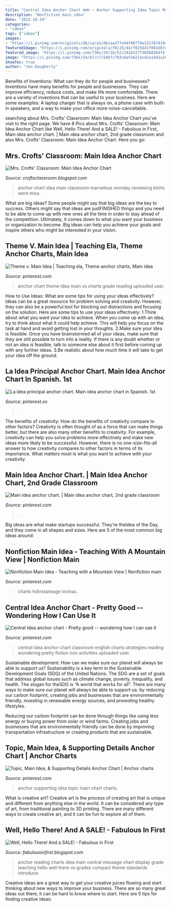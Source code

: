 ```yaml
---
title: "Central Idea Anchor Chart Hmh ~ Anchor Supporting Idea Topic Main Chart Charts"
description: "Nonfiction main idea"
date: "2022-10-24"
categories:
- "ideas"
tags: ["ideas"]
images:
- "https://i.pinimg.com/originals/db/ca/a3/dbcaa377e94f86778e13176741949db7.jpg"
featuredImage: "https://i.pinimg.com/originals/f0/25/44/f025441f09a507c0ba5b209b9dd92de6.jpg"
featured_image: "https://i.pinimg.com/736x/24/1b/52/241b527f38588364f4f6af30792626ef.jpg"
image: "https://i.pinimg.com/736x/54/b7/c7/54b7c783c8afe621ecdce14d1a208241.jpg"
ShowToc: true
author: "Jon Daugherty"
---
```



Benefits of Inventions: What can they do for people and businesses?
Inventions have many benefits for people and businesses. They can improve efficiency, reduce costs, and make life more comfortable. There are a variety of inventions that can be useful to your business. Here are some examples: A laptop charger that is always on, a phone case with built-in speakers, and a way to make your office more noise-cancellable.

	

		
searching about Mrs. Crofts&#039; Classroom: Main Idea Anchor Chart you've visit to the right page. We have 8 Pics about Mrs. Crofts&#039; Classroom: Main Idea Anchor Chart like Well, Hello There! And a SALE! - Fabulous in First, Main idea anchor chart. | Main idea anchor chart, 2nd grade classroom and also Mrs. Crofts&#039; Classroom: Main Idea Anchor Chart. Here you go:
		
    
## Mrs. Crofts&#039; Classroom: Main Idea Anchor Chart

<img loading=lazy src="http://4.bp.blogspot.com/-oYp8ZyTTbIc/UQ5wYS52IcI/AAAAAAAAAOc/EdOyrIdDOjI/s1600/photo+(2).jpg" onerror="this.onerror=null;this.src='https://tse3.mm.bing.net/th?id=OIP.UDoep9MTfKYX47s0B4DQSgHaJ4&amp;pid=15.1';" alt="Mrs. Crofts&#039; Classroom: Main Idea Anchor Chart">

_Source: croftsclassroom.blogspot.com_

>anchor chart idea main classroom marvelous monday reviewing klohn went miss. 

	

What are big ideas?
Some people might say that big ideas are the key to success. Others might say that ideas are justFINISHED things and you need to be able to come up with new ones all the time in order to stay ahead of the competition. Ultimately, it comes down to what you want your business or organization to become. Big ideas can help you achieve your goals and inspire others who might be interested in your vision.

    
## Theme V. Main Idea | Teaching Ela, Theme Anchor Charts, Main Idea

<img loading=lazy src="https://i.pinimg.com/originals/db/ca/a3/dbcaa377e94f86778e13176741949db7.jpg" onerror="this.onerror=null;this.src='https://tse1.mm.bing.net/th?id=OIP.DGQg6VhbT9x5nWppZvgQjQHaJ4&amp;pid=15.1';" alt="Theme v. Main Idea | Teaching ela, Theme anchor charts, Main idea">

_Source: pinterest.com_

>anchor chart theme idea main vs charts grade reading uploaded user. 

	

How to Use Ideas: What are some tips for using your ideas effectively?
Ideas can be a great resource for problem solving and creativity. However, they can also be a powerful tool for blocking out distractions and focusing on the solution. Here are some tips to use your ideas effectively:
1.Think about what you want your idea to achieve. When you come up with an idea, try to think about what it could help achieve. This will help you focus on the task at hand and avoid getting lost in your thoughts.
2.Make sure your idea is feasible. Once you have brainstormed all of your ideas, make sure that they are still possible to turn into a reality. If there is any doubt whether or not an idea is feasible, talk to someone else about it first before coming up with any further ideas.
3.Be realistic about how much time it will take to get your idea off the ground.

    
## La Idea Principal Anchor Chart. Main Idea Anchor Chart In Spanish. 1st

<img loading=lazy src="https://i.pinimg.com/originals/e3/12/a5/e312a5697c94158c635b9f0ee38baf62.jpg" onerror="this.onerror=null;this.src='https://tse4.mm.bing.net/th?id=OIP.-Fw0RImdbpxRXTGb-cu5eQHaJ4&amp;pid=15.1';" alt="La idea principal anchor chart. Main idea anchor chart in Spanish. 1st">

_Source: pinterest.es_

>. 

	

The benefits of creativity: How do the benefits of creativity compare to other factors?
Creativity is often thought of as a force that can make things better, but there are also many other benefits to creativity. For example, creativity can help you solve problems more effectively and make new ideas more likely to be successful. However, there is no one-size-fits-all answer to how creativity compares to other factors in terms of its importance. What matters most is what you want to achieve with your creativity.

    
## Main Idea Anchor Chart. | Main Idea Anchor Chart, 2nd Grade Classroom

<img loading=lazy src="https://i.pinimg.com/originals/f0/25/44/f025441f09a507c0ba5b209b9dd92de6.jpg" onerror="this.onerror=null;this.src='https://tse2.mm.bing.net/th?id=OIP.H5pNJLY2MoPjjFd9ihPJHgHaJ4&amp;pid=15.1';" alt="Main idea anchor chart. | Main idea anchor chart, 2nd grade classroom">

_Source: pinterest.com_

>. 

	

Big ideas are what make startups successful. They're theIdea of the Day, and they come in all shapes and sizes. Here are 5 of the most common big ideas around:

    
## Nonfiction Main Idea - Teaching With A Mountain View | Nonfiction Main

<img loading=lazy src="https://i.pinimg.com/736x/24/1b/52/241b527f38588364f4f6af30792626ef.jpg" onerror="this.onerror=null;this.src='https://tse3.mm.bing.net/th?id=OIP.ukRaaiBVYl5n0-dWMKXbowHaLH&amp;pid=15.1';" alt="Nonfiction Main Idea - Teaching with a Mountain View | Nonfiction main">

_Source: pinterest.com_

>charts hdinstaimage lovinac. 

	

	

    
## Central Idea Anchor Chart - Pretty Good -- Wondering How I Can Use It

<img loading=lazy src="https://i.pinimg.com/originals/f4/84/9a/f4849a481c478317f7dda45baf1e65de.jpg" onerror="this.onerror=null;this.src='https://tse3.mm.bing.net/th?id=OIP.d51qc789LrYltbftvZt4gwHaJ4&amp;pid=15.1';" alt="Central Idea anchor chart - Pretty good -- wondering how I can use it">

_Source: pinterest.com_

>central idea anchor chart classroom english charts strategies reading wondering pretty fiction non activities uploaded user. 

	

Sustainable development: How can we make sure our planet will always be able to support us?
Sustainability is a key term in the Sustainable Development Goals (SDG) of the United Nations. The SDG are a set of goals that address global issues such as climate change, poverty, inequality, and health. The slogan for theSDG is “A world that works for all”.
There are many ways to make sure our planet will always be able to support us: by reducing our carbon footprint, creating jobs and businesses that are environmentally friendly, investing in renewable energy sources, and promoting healthy lifestyles.

Reducing our carbon footprint can be done through things like using less energy or buying power from solar or wind farms. Creating jobs and businesses that are environmentally friendly can be done by improving transportation infrastructure or creating products that are sustainable.

    
## Topic, Main Idea, &amp; Supporting Details Anchor Chart | Anchor Charts

<img loading=lazy src="https://i.pinimg.com/736x/54/b7/c7/54b7c783c8afe621ecdce14d1a208241.jpg" onerror="this.onerror=null;this.src='https://tse1.mm.bing.net/th?id=OIP.cTgxYW4qWOlnN16KUypNZwHaO0&amp;pid=15.1';" alt="Topic, Main Idea, &amp; Supporting Details Anchor Chart | Anchor charts">

_Source: pinterest.com_

>anchor supporting idea topic main chart charts. 

	

What is creative art?
Creative art is the process of creating art that is unique and different from anything else in the world. It can be considered any type of art, from traditional painting to 3D printing. There are many different ways to create creative art, and it can be fun to explore all of them.

    
## Well, Hello There! And A SALE! - Fabulous In First

<img loading=lazy src="http://4.bp.blogspot.com/-1K_twKDu3Ss/UsJooecN9JI/AAAAAAAAM00/AJC86_1EK2E/s1600/Screen+Shot+2013-12-31+at+1.47.07+AM.png" onerror="this.onerror=null;this.src='https://tse1.mm.bing.net/th?id=OIP.UlPlY6E5XpIo7oA2G4VFOgAAAA&amp;pid=15.1';" alt="Well, Hello There! And a SALE! - Fabulous in First">

_Source: fabulousinfirst.blogspot.com_

>anchor reading charts idea main central message chart display grade teaching hello well there vs grades compact theme standards introduce. 

	

Creative ideas are a great way to get your creative juices flowing and start thinking about new ways to improve your business. There are so many great ideas out there, it can be hard to know where to start. Here are 5 tips for finding creative ideas:

